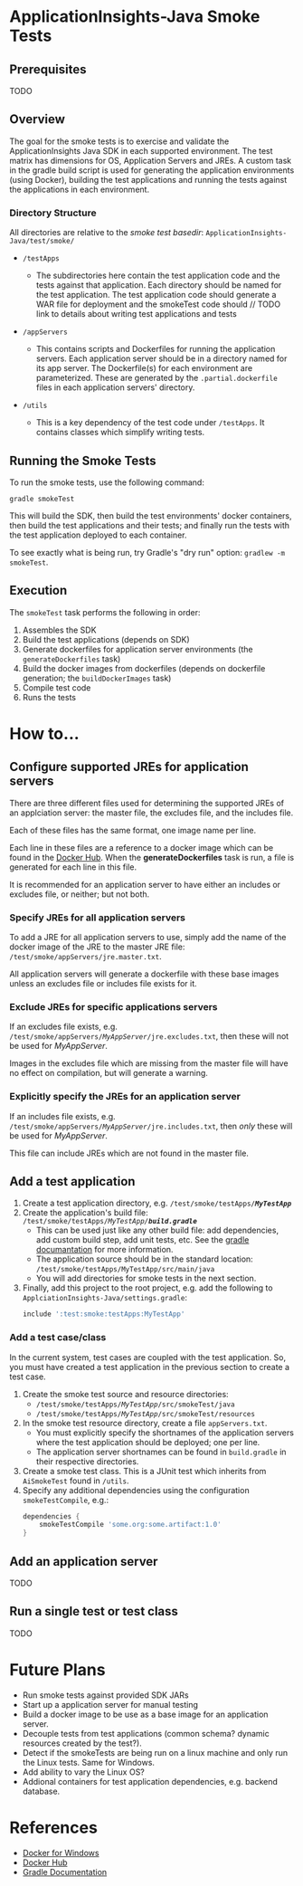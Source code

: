 # ApplicationInsights-Java Smoke Tests

## Prerequisites
TODO

## Overview
The goal for the smoke tests is to exercise and validate the ApplicationInsights Java SDK in each supported environment. The test matrix has dimensions for OS, Application Servers and JREs. A custom task in the gradle build script is used for generating the application environments (using Docker), building the test applications and running the tests against the applications in each environment.

### Directory Structure
All directories are relative to the _smoke test basedir_: `ApplicationInsights-Java/test/smoke/`
* `/testApps`
	* The subdirectories here contain the test application code and the tests against that application. Each directory should be named for the test application. The test application code should generate a WAR file for deployment and the smokeTest code should 
	// TODO link to details about writing test applications and tests

* `/appServers`
	* This contains scripts and Dockerfiles for running the application servers. Each application server should be in a directory named for its app server. The Dockerfile(s) for each environment are parameterized. These are generated by the `.partial.dockerfile` files in each application servers' directory. 
* `/utils`
	* This is a key dependency of the test code under `/testApps`. It contains classes which simplify writing tests.

## Running the Smoke Tests
To run the smoke tests, use the following command:
```
gradle smokeTest
```

This will build the SDK, then build the test environments' docker containers, then build the test applications and their tests; and finally run the tests with the test application deployed to each container.

To see exactly what is being run, try Gradle's "dry run" option: `gradlew -m smokeTest`.

## Execution
The `smokeTest` task performs the following in order:
1. Assembles the SDK
2. Build the test applications (depends on SDK)
3. Generate dockerfiles for application server environments (the `generateDockerfiles` task)
4. Build the docker images from dockerfiles (depends on dockerfile generation; the `buildDockerImages` task)
5. Compile test code
6. Runs the tests

# How to...
## Configure supported JREs for application servers
There are three different files used for determining the supported JREs of an applciation server: the master file, the excludes file, and the includes file.

Each of these files has the same format, one image name per line.

Each line in these files are a reference to a docker image which can be found in the [Docker Hub][dhub]. When the **generateDockerfiles** task is run, a file is generated for each line in this file.

It is recommended for an application server to have either an includes or excludes file, or neither; but not both.

### Specify JREs for all application servers
To add a JRE for all application servers to use, simply add the name of the docker image of the JRE to the master JRE file: `/test/smoke/appServers/jre.master.txt`.

All application servers will generate a dockerfile with these base images unless an excludes file or includes file exists for it.

### Exclude JREs for specific applications servers
If an excludes file exists, e.g. `/test/smoke/appServers/`*`MyAppServer`*`/jre.excludes.txt`, then these will not be used for *MyAppServer*. 

Images in the excludes file which are missing from the master file will have no effect on compilation, but will generate a warning.

### Explicitly specify the JREs for an application server
If an includes file exists, e.g. `/test/smoke/appServers/`*`MyAppServer`*`/jre.includes.txt`, then *only* these will be used for *MyAppServer*.

This file can include JREs which are not found in the master file.

## Add a test application
1. Create a test application directory, e.g. `/test/smoke/testApps/`**_`MyTestApp`_**
2. Create the application's build file: `/test/smoke/testApps/`_`MyTestApp/`**`build.gradle`**_
	* This can be used just like any other build file: add dependencies, add custom build step, add unit tests, etc. See the [gradle documantation][gradledocs] for more information.
	* The application source should be in the standard location: `/test/smoke/testApps/MyTestApp/src/main/java`
	* You will add directories for smoke tests in the next section.
3. Finally, add this project to the root project, e.g. add the following to `ApplciationInsights-Java/settings.gradle`:
	```gradle
	include ':test:smoke:testApps:MyTestApp'
	```

### Add a test case/class
In the current system, test cases are coupled with the test application. So, you must have created a test application in the previous section to create a test case.

1. Create the smoke test source and resource directories:
	* `/test/smoke/testApps/`_`MyTestApp`_`/src/smokeTest/java`
	* `/test/smoke/testApps/`_`MyTestApp`_`/src/smokeTest/resources`
2. In the smoke test resource directory, create a file `appServers.txt`.
	* You must explicitly specify the shortnames of the application servers where the test application should be deployed; one per line.
	* The application server shortnames can be found in `build.gradle` in their respective directories.
3. Create a smoke test class. This is a JUnit test which inherits from `AiSmokeTest` found in `/utils`.
4. Specify any additional dependencies using the configuration `smokeTestCompile`, e.g.:
	```gradle
	dependencies {
		smokeTestCompile 'some.org:some.artifact:1.0'
	}
	```

## Add an application server
TODO

## Run a single test or test class
TODO

# Future Plans
* Run smoke tests against provided SDK JARs
* Start up a application server for manual testing
* Build a docker image to be use as a base image for an application server.
* Decouple tests from test applications (common schema? dynamic resources created by the test?).
* Detect if the smokeTests are being run on a linux machine and only run the Linux tests. Same for Windows.
* Add ability to vary the Linux OS?
* Addional containers for test application dependencies, e.g. backend database.

# References
* [Docker for Windows][windock]
* [Docker Hub][dhub]
* [Gradle Documentation][gradledocs]

[windock]: https://www.docker.com/docker-windows
[dhub]: https://hub.docker.com/
[gradledocs]: https://docs.gradle.org/current/userguide/userguide.html
